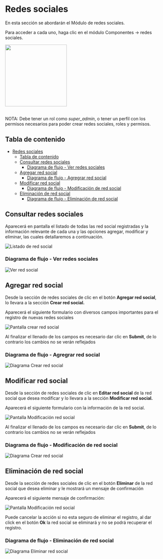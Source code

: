 # Redes sociales

En esta sección se abordarán el Módulo de redes sociales.

Para acceder a cada uno, haga clic en el módulo Componentes -> redes sociales.

<img src="images/redes_sociales/pantallas/menu_redes_sociales.png" width="200px">
<br><br>

NOTA: Debe tener un rol como *super_admin*, o tener un perfil con los permisos
necesarios para poder crear redes sociales, roles y permisos.

## Tabla de contenido

- [Redes sociales](#redes-sociales)
  - [Tabla de contenido](#tabla-de-contenido)
  - [Consultar redes sociales](#consultar-redes-sociales)
    - [Diagrama de flujo - Ver redes sociales](#diagrama-de-flujo---ver-redes-sociales)
  - [Agregar red social](#agregar-red-social)
    - [Diagrama de flujo - Agregrar red social](#diagrama-de-flujo---agregrar-red-social)
  - [Modificar red social](#modificar-red-social)
    - [Diagrama de flujo - Modificación de red social](#diagrama-de-flujo---modificación-de-red-social)
  - [Eliminación de  red social](#eliminación-de--red-social)
    - [Diagrama de flujo - Eliminación de red social](#diagrama-de-flujo---eliminación-de-red-social)

## Consultar redes sociales
Aparecerá en pantalla el listado de todas las red social registradas y la información relevante de cada una y las opciones agregar, modificar y eliminar, las cuales detallaremos a continuación. 

![Listado de red social](images/redes_sociales/pantallas/listado_redes_sociales.png)

### Diagrama de flujo - Ver redes sociales
![Ver red social](images/redes_sociales/diagramas/consulta_red_social.png)

## Agregar red social
Desde la sección de redes sociales de clic en el botón **Agregar red social**, lo llevara a la sección **Crear red social.**  

Aparecerá el siguiente formulario con diversos campos importantes para el
registro de nuevas redes sociales

![Pantalla crear red social](images/redes_sociales/pantallas/crear_red_social.png)


Al finalizar el llenado de los campos es necesario dar clic en **Submit**, de lo contrario los cambios no se verán reflejados

### Diagrama de flujo - Agregrar red social
![Diagrama Crear red social](images/redes_sociales/diagramas/agregar_red_social.png)


## Modificar red social
Desde la sección de redes sociales de clic en **Editar red social** de la red social que desea modificar y lo llevara a la sección **Modificar red social.**  

Aparecerá el siguiente formulario con la información de la red social.

![Pantalla Modificación red social](images/redes_sociales/pantallas/modificacion_red_social.png)

Al finalizar el llenado de los campos es necesario dar clic en **Submit**, de lo contrario los cambios no se verán reflejados

### Diagrama de flujo - Modificación de red social
![Diagrama Crear red social](images/redes_sociales/diagramas/modificacion_red_social.png)

## Eliminación de  red social
Desde la sección de redes sociales de clic en el botón **Eliminar** de la red social que desea eliminar y le mostrará un mensaje de confirmación

Aparecerá el siguiente mensaje de confirmación:

![Pantalla Modificación red social](images/redes_sociales/pantallas/eliminacion_red_social.png)

Puede cancelar la acción si no esta seguro de eliminar el registro, al dar click en el botón **Ok** la red social se eliminará y no se podrá recuperar el registro.

### Diagrama de flujo - Eliminación de red social
![Diagrama Eliminar red social](images/redes_sociales/diagramas/eliminacion_red_social.png)